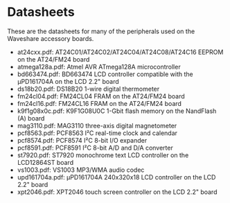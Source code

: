 Datasheets
==========

These are the datasheets for many of the peripherals used on the Waveshare accessory boards.

- at24cxx.pdf: AT24C01/AT24C02/AT24C04/AT24C08/AT24C16 EEPROM on the AT24/FM24 board
- atmega128a.pdf: Atmel AVR ATmega128A microcontroller
- bd663474.pdf: BD663474 LCD controller compatible with the μPD161704A on the LCD 2.2" board
- ds18b20.pdf: DS18B20 1-wire digital thermometer
- fm24cl04.pdf: FM24CL04 FRAM on the AT24/FM24 board
- fm24cl16.pdf: FM24CL16 FRAM on the AT24/FM24 board
- k9f1g08x0c.pdf: K9F1G08U0C 1-Gbit flash memory on the NandFlash (A) board
- mag3110.pdf: MAG3110 three-axis digital magnetometer
- pcf8563.pdf: PCF8563 I²C real-time clock and calendar
- pcf8574.pdf: PCF8574 I²C 8-bit I/O expander
- pcf8591.pdf: PCF8591 I²C 8-bit A/D and D/A converter
- st7920.pdf: ST7920 monochrome text LCD controller on the LCD12864ST board
- vs1003.pdf: VS1003 MP3/WMA audio codec
- upd161704a.pdf: μPD161704A 240x320x18 LCD controller on the LCD 2.2" board
- xpt2046.pdf: XPT2046 touch screen controller on the LCD 2.2" board
